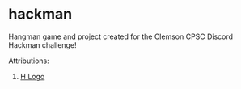 # hackman 
Hangman game and project created for the Clemson CPSC Discord Hackman challenge!

Attributions:
1. [H Logo](https://www.flaticon.com/free-icons/alphabet)